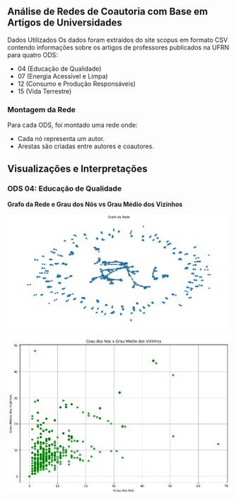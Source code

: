 <h2>Análise de Redes de Coautoria com Base em Artigos de Universidades</h2>

Dados Utilizados
Os dados foram extraídos do site scopus em formato CSV contendo informações sobre os artigos de professores publicados na UFRN para quatro ODS:

+ 04 (Educação de Qualidade)
+ 07 (Energia Acessível e Limpa)
+ 12 (Consumo e Produção Responsáveis)
+ 15 (Vida Terrestre)

<h3>Montagem da Rede</h3>
Para cada ODS, foi montado uma rede onde:

+ Cada nó representa um autor.
+ Arestas são criadas entre autores e coautores.
  
<h2>Visualizações e Interpretações</h2>

<h3>ODS 04: Educação de Qualidade</h3>

**Grafo da Rede e Grau dos Nós vs Grau Médio dos Vizinhos**

<img src="Unidade2/requisito_2/results/grafo_4.png">
<img src="Unidade2/requisito_2/results/grafico_4.png">
